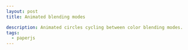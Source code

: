 ```yaml
---
layout: post
title: Animated blending modes

description: Animated circles cycling between color blending modes.
tags:
  - paperjs
---
```


<script type="text/paperscript" canvas="canvas-0009">
  var radius = view.size.width / 4;
  var start1 = new Point(radius, view.size.height / 2);
  var start2 = new Point(view.size.width - radius, view.size.height / 2);

  var circle1 = new Path.Circle({
    center: start1,
    radius: radius,
    fillColor: '#0074d9'
  });
  var circle2 = new Path.Circle({
    center: start2,
    radius: radius,
    fillColor: '#ff4136'
  });

  function onFrame(event) {
    var vector1 = start2 - circle1.position;
    var vector2 = start1 - circle2.position;

    if (vector1.length == 0) {
      var tmpStart = start1;
      start1 = start2;
      start2 = tmpStart;
    }

    circle1.position.x += (vector1.x < 0) ? -2 : 2;
    circle2.position.x += (vector2.x < 0) ? -2 : 2;

  }
</script>

<canvas id="canvas-0009" height="250"></canvas>
